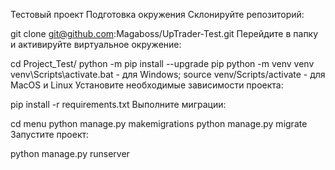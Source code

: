 Тестовый проект
Подготовка окружения
Склонируйте репозиторий:

git clone git@github.com:Magaboss/UpTrader-Test.git
Перейдите в папку и активируйте виртуальное окружение:

cd Project_Test/
python -m pip install --upgrade pip
python -m venv venv
venv\Scripts\activate.bat - для Windows;
source venv/Scripts/activate - для MacOS и Linux
Установите необходимые зависимости проекта:

pip install -r requirements.txt
Выполните миграции:

cd menu
python manage.py makemigrations
python manage.py migrate
Запустите проект:

python manage.py runserver
